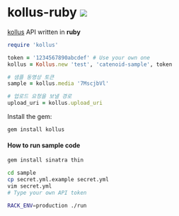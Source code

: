 kollus-ruby ![](https://img.shields.io/gem/v/kollus.svg)
========
[kollus](http://kollus.com) API written in **ruby**

```ruby
require 'kollus'

token = '1234567890abcdef' # Use your own one
kollus = Kollus.new 'test', 'catenoid-sample', token

# 샘플 동영상 토큰
sample = kollus.media '7MscjbVl'

# 업로드 요청을 보낼 경로
upload_uri = kollus.upload_uri
```

Install the gem:
```
gem install kollus
```

#### How to run sample code
```sh
gem install sinatra thin

cd sample
cp secret.yml.example secret.yml
vim secret.yml
# Type your own API token

RACK_ENV=production ./run
```
